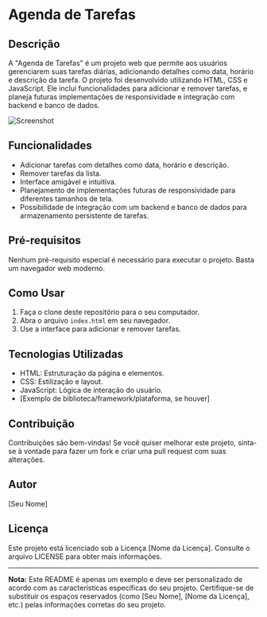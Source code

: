 # Agenda de Tarefas

## Descrição

A "Agenda de Tarefas" é um projeto web que permite aos usuários gerenciarem suas tarefas diárias, adicionando detalhes como data, horário e descrição da tarefa. O projeto foi desenvolvido utilizando HTML, CSS e JavaScript. Ele inclui funcionalidades para adicionar e remover tarefas, e planeja futuras implementações de responsividade e integração com backend e banco de dados.

![Screenshot](screenshot.png)

## Funcionalidades

- Adicionar tarefas com detalhes como data, horário e descrição.
- Remover tarefas da lista.
- Interface amigável e intuitiva.
- Planejamento de implementações futuras de responsividade para diferentes tamanhos de tela.
- Possibilidade de integração com um backend e banco de dados para armazenamento persistente de tarefas.

## Pré-requisitos

Nenhum pré-requisito especial é necessário para executar o projeto. Basta um navegador web moderno.

## Como Usar

1. Faça o clone deste repositório para o seu computador.
2. Abra o arquivo `index.html` em seu navegador.
3. Use a interface para adicionar e remover tarefas.

## Tecnologias Utilizadas

- HTML: Estruturação da página e elementos.
- CSS: Estilização e layout.
- JavaScript: Lógica de interação do usuário.
- [Exemplo de biblioteca/framework/plataforma, se houver]

## Contribuição

Contribuições são bem-vindas! Se você quiser melhorar este projeto, sinta-se à vontade para fazer um fork e criar uma pull request com suas alterações.

## Autor

[Seu Nome]

## Licença

Este projeto está licenciado sob a Licença [Nome da Licença]. Consulte o arquivo LICENSE para obter mais informações.

---

**Nota:** Este README é apenas um exemplo e deve ser personalizado de acordo com as características específicas do seu projeto. Certifique-se de substituir os espaços reservados (como [Seu Nome], [Nome da Licença], etc.) pelas informações corretas do seu projeto.
